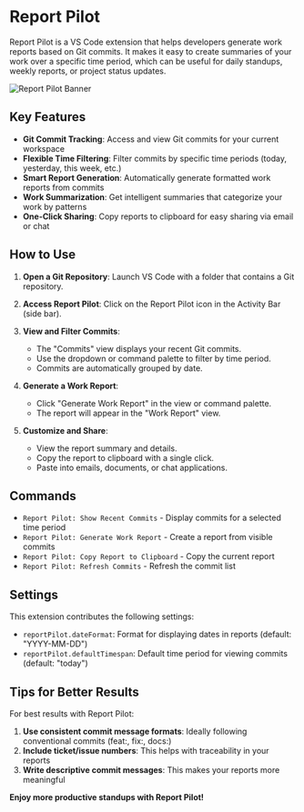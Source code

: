 # Report Pilot

Report Pilot is a VS Code extension that helps developers generate work reports based on Git commits. It makes it easy to create summaries of your work over a specific time period, which can be useful for daily standups, weekly reports, or project status updates.

![Report Pilot Banner](resources/banner.png)

## Key Features

- **Git Commit Tracking**: Access and view Git commits for your current workspace
- **Flexible Time Filtering**: Filter commits by specific time periods (today, yesterday, this week, etc.)
- **Smart Report Generation**: Automatically generate formatted work reports from commits
- **Work Summarization**: Get intelligent summaries that categorize your work by patterns
- **One-Click Sharing**: Copy reports to clipboard for easy sharing via email or chat

## How to Use

1. **Open a Git Repository**: Launch VS Code with a folder that contains a Git repository.

2. **Access Report Pilot**: Click on the Report Pilot icon in the Activity Bar (side bar).

3. **View and Filter Commits**:
   - The "Commits" view displays your recent Git commits.
   - Use the dropdown or command palette to filter by time period.
   - Commits are automatically grouped by date.

4. **Generate a Work Report**:
   - Click "Generate Work Report" in the view or command palette.
   - The report will appear in the "Work Report" view.

5. **Customize and Share**:
   - View the report summary and details.
   - Copy the report to clipboard with a single click.
   - Paste into emails, documents, or chat applications.

## Commands

- `Report Pilot: Show Recent Commits` - Display commits for a selected time period
- `Report Pilot: Generate Work Report` - Create a report from visible commits
- `Report Pilot: Copy Report to Clipboard` - Copy the current report
- `Report Pilot: Refresh Commits` - Refresh the commit list

## Settings

This extension contributes the following settings:

- `reportPilot.dateFormat`: Format for displaying dates in reports (default: "YYYY-MM-DD")
- `reportPilot.defaultTimespan`: Default time period for viewing commits (default: "today")

## Tips for Better Results

For best results with Report Pilot:

1. **Use consistent commit message formats**: Ideally following conventional commits (feat:, fix:, docs:)
2. **Include ticket/issue numbers**: This helps with traceability in your reports
3. **Write descriptive commit messages**: This makes your reports more meaningful


**Enjoy more productive standups with Report Pilot!**